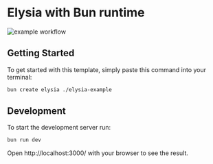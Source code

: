# Elysia with Bun runtime

![example workflow](https://github.com/github/docs/actions/workflows/bun-ci.yml/badge.svg)

## Getting Started

To get started with this template, simply paste this command into your terminal:

```bash
bun create elysia ./elysia-example
```

## Development

To start the development server run:

```bash
bun run dev
```

Open http://localhost:3000/ with your browser to see the result.
